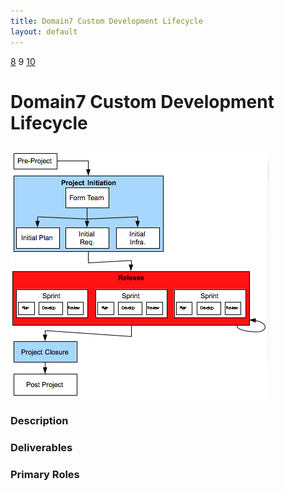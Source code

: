 ```yaml
---
title: Domain7 Custom Development Lifecycle
layout: default
---
```


[8](8.html) 9 [10](10.html)

# Domain7 Custom Development Lifecycle

## 

![Figure ](../images/lifecycle/9.png)

### Description


### Deliverables


### Primary Roles 
